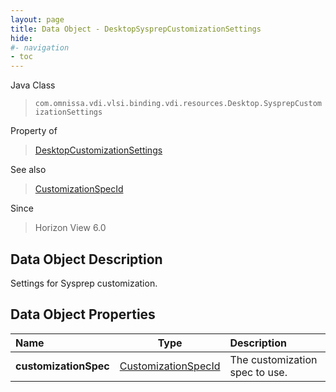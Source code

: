 ```yaml
---
layout: page
title: Data Object - DesktopSysprepCustomizationSettings
hide:
#- navigation
- toc
---
```






Java Class
> `com.omnissa.vdi.vlsi.binding.vdi.resources.Desktop.SysprepCustomizationSettings`

Property of
> [DesktopCustomizationSettings](vdi.resources.Desktop.CustomizationSettings.md#field_detail)

See also
> [CustomizationSpecId](vdi.entity.CustomizationSpecId.md)

Since
> Horizon View 6.0


## Data Object Description

Settings for Sysprep customization.

## Data Object Properties

 Name | Type | Description
:---|:---:|:---
**customizationSpec**| [CustomizationSpecId](vdi.entity.CustomizationSpecId.md)|  The customization spec to use.


 
